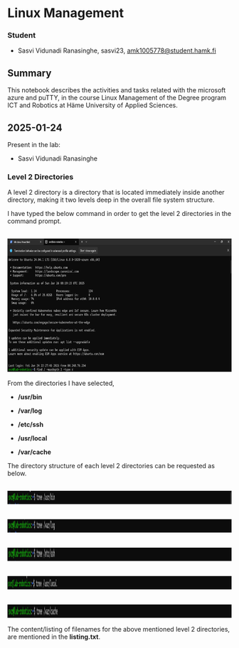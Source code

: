 # Linux Management 

### Student
- Sasvi Vidunadi Ranasinghe, sasvi23, amk1005778@student.hamk.fi

## Summary
This notebook describes the activities and tasks related with the microsoft azure and puTTY, in the course Linux Management of the Degree program ICT and Robotics at Häme University of Applied Sciences. 


## 2025-01-24

Present in the lab:
- Sasvi Vidunadi Ranasinghe

### Level 2 Directories
A level 2 directory is a directory that is located immediately inside another directory, making it two levels deep in the overall file system structure.

I have typed the below command in order to get the level 2 directories in the command prompt.

<br><img src="images\level-2-directories.png" width="800" height="300"><br/>

From the directories I have selected,

- **/usr/bin**

- **/var/log**

- **/etc/ssh** 

- **/usr/local** 

- **/var/cache**

The directory structure of each level 2 directories can be requested as below.


<br><img src="images\directory-1.png" width="2000" height="30"><br/>

<br><img src="images\directory-2.png" width="2000" height="30"><br/>

<br><img src="images\directory-3.png" width="2000" height="30"><br/>

<br><img src="images\directory-4.png" width="2000" height="30"><br/>

<br><img src="images\directory-5.png" width="2000" height="30"><br/>


The content/listing of filenames for the above mentioned level 2 directories, are mentioned in the **listing.txt**.

